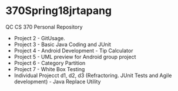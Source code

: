 # 370Spring18jrtapang
QC CS 370 Personal Repository

* Project 2 - GitUsage.
* Project 3 - Basic Java Coding and JUnit
* Project 4 - Android Development - Tip Calculator
* Project 5 - UML preview for Android group project
* Project 6 - Category Partition
* Project 7 - White Box Testing
* Individual Projecct d1, d2, d3 (Refractoring. JUnit Tests and Agile development) - Java Replace Utility 
